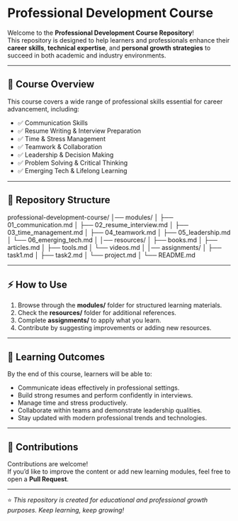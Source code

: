 # Professional Development Course


Welcome to the **Professional Development Course Repository**!  
This repository is designed to help learners and professionals enhance their **career skills**, **technical expertise**, and **personal growth strategies** to succeed in both academic and industry environments.

---

## 📌 Course Overview
This course covers a wide range of professional skills essential for career advancement, including:
- ✅ Communication Skills  
- ✅ Resume Writing & Interview Preparation  
- ✅ Time & Stress Management  
- ✅ Teamwork & Collaboration  
- ✅ Leadership & Decision Making  
- ✅ Problem Solving & Critical Thinking  
- ✅ Emerging Tech & Lifelong Learning  

---

## 📂 Repository Structure
professional-development-course/
│── modules/
│ ├── 01_communication.md
│ ├── 02_resume_interview.md
│ ├── 03_time_management.md
│ ├── 04_teamwork.md
│ ├── 05_leadership.md
│ └── 06_emerging_tech.md
│
│── resources/
│ ├── books.md
│ ├── articles.md
│ ├── tools.md
│ └── videos.md
│
│── assignments/
│ ├── task1.md
│ ├── task2.md
│ └── project.md
│
└── README.md


---

## ⚡ How to Use
1. Browse through the **modules/** folder for structured learning materials.  
2. Check the **resources/** folder for additional references.  
3. Complete **assignments/** to apply what you learn.  
4. Contribute by suggesting improvements or adding new resources.  

---

## 🎯 Learning Outcomes
By the end of this course, learners will be able to:
- Communicate ideas effectively in professional settings.  
- Build strong resumes and perform confidently in interviews.  
- Manage time and stress productively.  
- Collaborate within teams and demonstrate leadership qualities.  
- Stay updated with modern professional trends and technologies.  

---

## 🤝 Contributions
Contributions are welcome!  
If you’d like to improve the content or add new learning modules, feel free to open a **Pull Request**.  

---


⭐️ *This repository is created for educational and professional growth purposes. Keep learning, keep growing!*  
